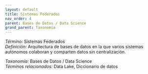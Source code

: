 ```yaml
---
layout: default
title: Sistemas Federados
nav_order: 4
parent: Bases de Datos / Data Science
grand_parent: Taxonomía
---
```


*Término:* Sistemas Federados  
*Definición:* Arquitectura de bases de datos en la que varios sistemas autónomos colaboran y comparten datos sin centralización.

*Taxonomía:* Bases de Datos / Data Science  
*Términos relacionados:* Data Lake, Diccionario de datos
